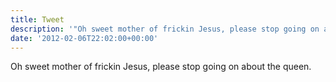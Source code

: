 ```yaml
---
title: Tweet
description: '"Oh sweet mother of frickin Jesus, please stop going on about the queen."'
date: '2012-02-06T22:02:00+00:00'
---
```

Oh sweet mother of frickin Jesus, please stop going on about the queen.
